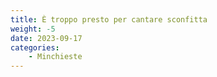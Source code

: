 ```yaml
---
title: È troppo presto per cantare sconfitta
weight: -5
date: 2023-09-17
categories: 
    - Minchieste
---
```

